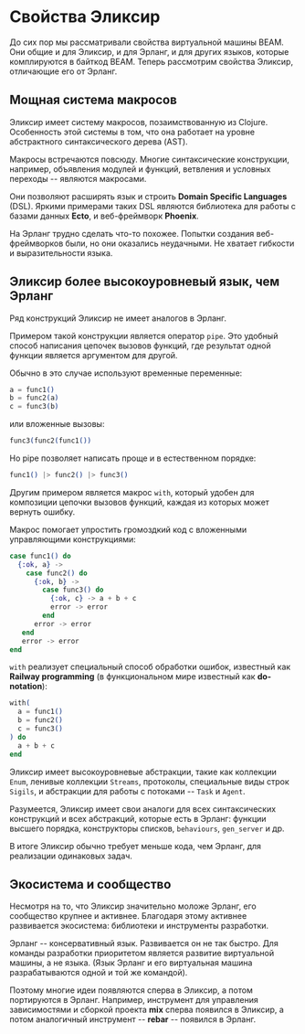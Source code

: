 # Свойства Эликсир

До сих пор мы рассматривали свойства виртуальной машины BEAM. Они общие и для Эликсир, и для Эрланг, и для других языков, которые комплируются в байткод BEAM. Теперь рассмотрим свойства Эликсир, отличающие его от Эрланг.


## Мощная система макросов

Эликсир имеет систему макросов, позаимствованную из Clojure. Особенность этой системы в том, что она работает на уровне абстрактного синтаксического дерева (AST).

Макросы встречаются повсюду. Многие синтаксические конструкции, например, объявления модулей и функций, ветвления и условных переходы -- являются макросами.

Они позволяют расширять язык и строить **Domain Specific Languages** (DSL). Яркими примерами таких DSL являются библиотека для работы с базами данных **Ecto**, и веб-фреймворк **Phoenix**.

На Эрланг трудно сделать что-то похожее. Попытки создания веб-фреймворков были, но они оказались неудачными. Не хватает гибкости и выразительности языка.


## Эликсир более высокоуровневый язык, чем Эрланг

Ряд конструкций Эликсир не имеет аналогов в Эрланг.

Примером такой конструкции является оператор `pipe`. Это удобный способ написания цепочек вызовов функций, где результат одной функции является аргументом для другой.

Обычно в это случае используют временные переменные:

```elixir
a = func1()
b = func2(a)
c = func3(b)
```

или вложенные вызовы:

```elixir
func3(func2(func1())
```

Но pipe позволяет написать проще и в естественном порядке:

```elixir
func1() |> func2() |> func3()
```

Другим примером является макрос `with`, который удобен для композиции цепочки вызовов функций, каждая из которых может вернуть ошибку. 

Макрос помогает упростить громоздкий код с вложенными управляющими конструкциями:

```elixir
case func1() do
  {:ok, a} -> 
    case func2() do
      {:ok, b} -> 
        case func3() do
          {:ok, c} -> a + b + c
          error -> error
        end
      error -> error
   end
   error -> error
end
```

`with` реализует специальный способ обработки ошибок, известный как **Railway programming** (в функциональном мире известный как **do-notation**):

```elixir
with(
  a = func1()
  b = func2()
  c = func3()
) do
  a + b + c
end
```

Эликсир имеет высокоуровневые абстракции, такие как коллекции `Enum`, ленивые коллекции `Streams`, протоколы, специальные виды строк `Sigils`, и абстракции для работы с потоками -- `Task` и `Agent`.

Разумеется, Эликсир имеет свои аналоги для всех синтаксических конструкций и всех абстракций, которые есть в Эрланг: функции высшего порядка, конструкторы списков, `behaviours`, `gen_server` и др.

В итоге Эликсир обычно требует меньше кода, чем Эрланг, для реализации одинаковых задач.


## Экосистема и сообщество

Несмотря на то, что Эликсир значительно моложе Эрланг, его сообщество крупнее и активнее. Благодаря этому активнее развивается экосистема: библиотеки и инструменты разработки.

Эрланг -- консервативный язык. Развивается он не так быстро. Для команды разработки приоритетом является развитие виртуальной машины, а не языка. (Язык Эрланг и его виртуальная машина разрабатываются одной и той же командой).

Поэтому многие идеи появляются сперва в Эликсир, а потом портируются в Эрланг. Например, инструмент для управления зависимостями и сборкой проекта **mix** сперва появился в Эликсир, а потом аналогичный инструмент -- **rebar** -- появился в Эрланг.
